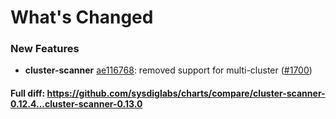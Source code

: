 # What's Changed

### New Features
- **cluster-scanner** [ae116768](https://github.com/sysdiglabs/charts/commit/ae1167685b7fdab35accd9db4f9fc0f91e1015ef): removed support for multi-cluster ([#1700](https://github.com/sysdiglabs/charts/issues/1700))
#### Full diff: https://github.com/sysdiglabs/charts/compare/cluster-scanner-0.12.4...cluster-scanner-0.13.0
